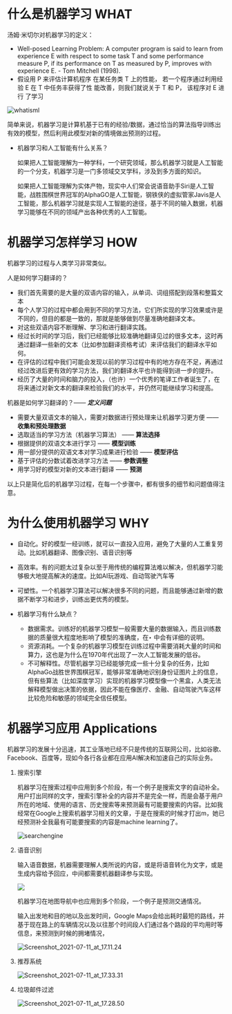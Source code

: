 # 什么是机器学习 WHAT

汤姆·米切尔对机器学习的定义：

- Well-posed Learning Problem: A computer program is said to  learn from experience E with respect to some task T and some performance measure P, if its performance on T as measured by P, improves with experience E. - Tom Mitchell (1998). 
- 假设用 P 来评估计算机程序 在某任务类 T 上的性能， 若一个程序通过利用经验 E 在 T 中任务丰获得了性 能改善，则我们就说关于 T 和 P， 该程序对 E 进行 了学习

![whatisml](images/README/whatisml.png)

简单来说，机器学习是计算机基于已有的经验/数据，通过恰当的算法指导训练出有效的模型，然后利用此模型对新的情境做出预测的过程。

- 机器学习和人工智能有什么关系？
  
    如果把人工智能理解为一种学科，一个研究领域，那么机器学习就是人工智能的一个分支，机器学习是一门多领域交叉学科，涉及到多方面的知识。
    
    如果把人工智能理解为实体产物，现实中人们常会说语音助手Siri是人工智能，战胜围棋世界冠军的AlphaGO是人工智能，钢铁侠的虚拟管家Javis是人工智能，那么机器学习就是实现人工智能的途径，基于不同的输入数据，机器学习能够在不同的领域产出各种优秀的人工智能。
    

# 机器学习怎样学习 HOW

机器学习的过程与人类学习非常类似。

人是如何学习翻译的？

- 我们首先需要的是大量的双语内容的输入，从单词、词组搭配到段落和整篇文本
- 每个人学习的过程中都会用到不同的学习方法，它们所实现的学习效果或许是不同的，但目的都是一致的，那就是能够做到尽量准确地翻译文本。
- 对这些双语内容不断理解、学习和进行翻译实践。
- 经过长时间的学习后，我们已经能够比较准确地翻译见过的很多文本，这时再通过翻译一些新的文本（比如参加翻译资格考试）来评估我们的翻译水平如何。
- 在评估的过程中我们可能会发现以前的学习过程中有的地方存在不足，再通过经过改进后更有效的学习方法，我们的翻译水平也许能得到进一步的提升。
- 经历了大量的时间和脑力的投入，（也许）一个优秀的笔译工作者诞生了，在将来通过对新文本的翻译来检验我们的水平，并仍然可能继续学习和提高。

机器是如何学习翻译的？—— ***定义问题***

- 需要大量双语文本的输入，需要对数据进行预处理来让机器学习更方便 —— **收集和预处理数据**
- 选取适当的学习方法（机器学习算法） —— **算法选择**
- 根据提供的双语文本进行学习 —— **模型训练**
- 用一部分提供的双语文本对学习成果进行检验 —— **模型评估**
- 基于评估的分数试着改进学习方法 —— **参数调整**
- 用学习好的模型对新的文本进行翻译 —— **预测**

以上只是简化后的机器学习过程，在每一个步骤中，都有很多的细节和问题值得注意。

# 为什么使用机器学习 WHY

- 自动化。好的模型一经训练，就可以一直投入应用，避免了大量的人工重复劳动。比如机器翻译、图像识别、语音识别等
- 高效率。有的问题太过复杂以至于用传统的编程算法难以解决，但机器学习能够极大地提高解决的速度。比如AI玩游戏、自动驾驶汽车等
- 可塑性。一个机器学习算法可以解决很多不同的问题，而且能够通过新增的数据不断学习和进步，训练出更优秀的模型。

- 机器学习有什么缺点？
    - 数据需求。训练好的机器学习模型一般需要大量的数据输入，而且训练数据的质量很大程度地影响了模型的准确度，在‣ 中会有详细的说明。
    - 资源消耗。一个复杂的机器学习模型在训练过程中需要消耗大量的时间和算力，这也是为什么在1970年代出现了一次人工智能发展的低谷。
    - 不可解释性。尽管机器学习已经能够完成一些十分复杂的任务，比如AlphaGo战胜世界围棋冠军，能够非常准确地识别身份证图片上的信息，但有些算法（比如深度学习）实现的机器学习模型像一个黑盒，人类无法解释模型做出决策的依据，因此不能在像医疗、金融、自动驾驶汽车这样比较危险和敏感的领域完全信任模型。

# 机器学习应用 Applications

机器学习的发展十分迅速，其工业落地已经不只是传统的互联网公司，比如谷歌、Facebook、百度等，现如今各行各业都在应用AI解决和加速自己的实际业务。

1. 搜索引擎
   
    机器学习在搜索过程中应用到多个阶段，有一个例子是搜索文字的自动补全。用户打出同样的文字，搜索引擎补全的内容并不是完全一样，而是会基于用户所在的地域、使用的语言、历史搜索等来预测最有可能要搜索的内容。比如我经常在Google上搜索机器学习相关的文章，于是在搜索的时候才打出m，她已经预测补全我最有可能要搜索的内容是machine learning了。
    
    ![searchengine](images/README/searchengine.png)
    
2. 语音识别
   
    输入语音数据，机器需要理解人类所说的内容，或是将语音转化为文字，或是生成内容给予回应，中间都需要机器翻译参与实现。
    
    ![](images/README/ai-for-speech-recognition-current-companies-technology-and-where-its-headed-2.jpg)
    
    机器学习在地图导航中也应用到多个阶段，一个例子是预测交通情况。
    
    输入出发地和目的地以及出发时间，Google Maps会给出耗时最短的路线，并基于现在路上的车辆情况以及以往那个时间段人们通过各个路段的平均用时等信息，来预测到时候的拥堵情况，
    
    ![Screenshot_2021-07-11_at_17.11.24](images/README/Screenshot_2021-07-11_at_17.11.24.png)
    
4. 推荐系统
   
    ![Screenshot_2021-07-11_at_17.33.31](images/README/Screenshot_2021-07-11_at_17.33.31.png)
    
5. 垃圾邮件过滤
   
    ![Screenshot_2021-07-11_at_17.28.50](images/README/Screenshot_2021-07-11_at_17.28.50.png)